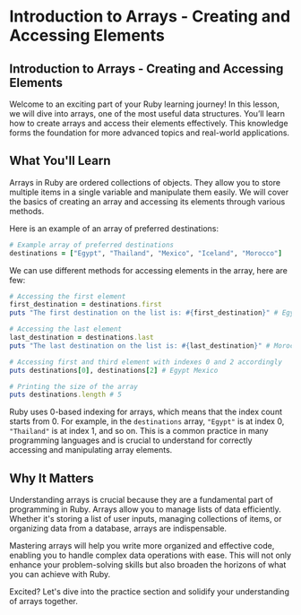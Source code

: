 # Introduction to Arrays - Creating and Accessing Elements

## Introduction to Arrays - Creating and Accessing Elements
Welcome to an exciting part of your Ruby learning journey! In this lesson, we will dive into arrays, one of the most useful data structures. You’ll learn how to create arrays and access their elements effectively. This knowledge forms the foundation for more advanced topics and real-world applications.

## What You'll Learn
Arrays in Ruby are ordered collections of objects. They allow you to store multiple items in a single variable and manipulate them easily. We will cover the basics of creating an array and accessing its elements through various methods.

Here is an example of an array of preferred destinations:
```Ruby
# Example array of preferred destinations
destinations = ["Egypt", "Thailand", "Mexico", "Iceland", "Morocco"]
```

We can use different methods for accessing elements in the array, here are few:
```Ruby
# Accessing the first element
first_destination = destinations.first
puts "The first destination on the list is: #{first_destination}" # Egypt

# Accessing the last element
last_destination = destinations.last
puts "The last destination on the list is: #{last_destination}" # Morocco

# Accessing first and third element with indexes 0 and 2 accordingly
puts destinations[0], destinations[2] # Egypt Mexico

# Printing the size of the array
puts destinations.length # 5
```

Ruby uses 0-based indexing for arrays, which means that the index count starts from 0. For example, in the `destinations` array, `"Egypt"` is at index 0, `"Thailand"` is at index 1, and so on. This is a common practice in many programming languages and is crucial to understand for correctly accessing and manipulating array elements.

## Why It Matters
Understanding arrays is crucial because they are a fundamental part of programming in Ruby. Arrays allow you to manage lists of data efficiently. Whether it's storing a list of user inputs, managing collections of items, or organizing data from a database, arrays are indispensable.

Mastering arrays will help you write more organized and effective code, enabling you to handle complex data operations with ease. This will not only enhance your problem-solving skills but also broaden the horizons of what you can achieve with Ruby.

Excited? Let's dive into the practice section and solidify your understanding of arrays together.
